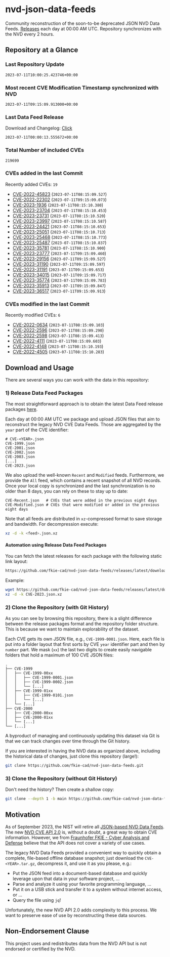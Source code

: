 # nvd-json-data-feeds

Community reconstruction of the soon-to-be deprecated JSON NVD Data Feeds. 
[Releases](https://github.com/fkie-cad/nvd-json-data-feeds/releases/latest) each day at 00:00 AM UTC.
Repository synchronizes with the NVD every 2 hours.

## Repository at a Glance

### Last Repository Update

```plain
2023-07-11T10:00:25.423746+00:00
```

### Most recent CVE Modification Timestamp synchronized with NVD

```plain
2023-07-11T09:15:09.913000+00:00
```

### Last Data Feed Release

Download and Changelog: [Click](https://github.com/fkie-cad/nvd-json-data-feeds/releases/latest)

```plain
2023-07-11T00:00:13.555672+00:00
```

### Total Number of included CVEs

```plain
219699
```

### CVEs added in the last Commit

Recently added CVEs: `19`

* [CVE-2022-45823](CVE-2022/CVE-2022-458xx/CVE-2022-45823.json) (`2023-07-11T08:15:09.527`)
* [CVE-2022-22302](CVE-2022/CVE-2022-223xx/CVE-2022-22302.json) (`2023-07-11T09:15:09.073`)
* [CVE-2023-1936](CVE-2023/CVE-2023-19xx/CVE-2023-1936.json) (`2023-07-11T08:15:10.380`)
* [CVE-2023-23704](CVE-2023/CVE-2023-237xx/CVE-2023-23704.json) (`2023-07-11T08:15:10.453`)
* [CVE-2023-23731](CVE-2023/CVE-2023-237xx/CVE-2023-23731.json) (`2023-07-11T08:15:10.520`)
* [CVE-2023-23997](CVE-2023/CVE-2023-239xx/CVE-2023-23997.json) (`2023-07-11T08:15:10.587`)
* [CVE-2023-24421](CVE-2023/CVE-2023-244xx/CVE-2023-24421.json) (`2023-07-11T08:15:10.653`)
* [CVE-2023-25051](CVE-2023/CVE-2023-250xx/CVE-2023-25051.json) (`2023-07-11T08:15:10.713`)
* [CVE-2023-25468](CVE-2023/CVE-2023-254xx/CVE-2023-25468.json) (`2023-07-11T08:15:10.773`)
* [CVE-2023-25487](CVE-2023/CVE-2023-254xx/CVE-2023-25487.json) (`2023-07-11T08:15:10.837`)
* [CVE-2023-35781](CVE-2023/CVE-2023-357xx/CVE-2023-35781.json) (`2023-07-11T08:15:10.900`)
* [CVE-2023-23777](CVE-2023/CVE-2023-237xx/CVE-2023-23777.json) (`2023-07-11T09:15:09.460`)
* [CVE-2023-29156](CVE-2023/CVE-2023-291xx/CVE-2023-29156.json) (`2023-07-11T09:15:09.527`)
* [CVE-2023-31190](CVE-2023/CVE-2023-311xx/CVE-2023-31190.json) (`2023-07-11T09:15:09.597`)
* [CVE-2023-31191](CVE-2023/CVE-2023-311xx/CVE-2023-31191.json) (`2023-07-11T09:15:09.653`)
* [CVE-2023-34015](CVE-2023/CVE-2023-340xx/CVE-2023-34015.json) (`2023-07-11T09:15:09.717`)
* [CVE-2023-35774](CVE-2023/CVE-2023-357xx/CVE-2023-35774.json) (`2023-07-11T09:15:09.783`)
* [CVE-2023-35913](CVE-2023/CVE-2023-359xx/CVE-2023-35913.json) (`2023-07-11T09:15:09.847`)
* [CVE-2023-36517](CVE-2023/CVE-2023-365xx/CVE-2023-36517.json) (`2023-07-11T09:15:09.913`)


### CVEs modified in the last Commit

Recently modified CVEs: `6`

* [CVE-2022-0634](CVE-2022/CVE-2022-06xx/CVE-2022-0634.json) (`2023-07-11T08:15:09.103`)
* [CVE-2022-2596](CVE-2022/CVE-2022-25xx/CVE-2022-2596.json) (`2023-07-11T08:15:09.290`)
* [CVE-2022-2598](CVE-2022/CVE-2022-25xx/CVE-2022-2598.json) (`2023-07-11T08:15:09.413`)
* [CVE-2022-4111](CVE-2022/CVE-2022-41xx/CVE-2022-4111.json) (`2023-07-11T08:15:09.603`)
* [CVE-2022-4148](CVE-2022/CVE-2022-41xx/CVE-2022-4148.json) (`2023-07-11T08:15:10.193`)
* [CVE-2022-4505](CVE-2022/CVE-2022-45xx/CVE-2022-4505.json) (`2023-07-11T08:15:10.283`)


## Download and Usage

There are several ways you can work with the data in this repository:

### 1) Release Data Feed Packages

The most straightforward approach is to obtain the latest Data Feed release packages [here](https://github.com/fkie-cad/nvd-json-data-feeds/releases/latest).

Each day at 00:00 AM UTC we package and upload JSON files that aim to reconstruct the legacy NVD CVE Data Feeds.
Those are aggregated by the `year` part of the CVE identifier:

```
# CVE-<YEAR>.json
CVE-1999.json
CVE-2001.json
CVE-2002.json
CVE-2003.json
[...]
CVE-2023.json
```

We also upload the well-known `Recent` and `Modified` feeds.
Furthermore, we provide the `All` feed, which contains a recent snapshot of all NVD records.
Once your local copy is synchronized and the last synchronization is no older than 8 days, you can rely on these to stay up to date:

```plain
CVE-Recent.json   # CVEs that were added in the previous eight days
CVE-Modified.json # CVEs that were modified or added in the previous eight days
```

Note that all feeds are distributed in `xz`-compressed format to save storage and bandwidth.
For decompression execute:

```sh
xz -d -k <feed>.json.xz
```


#### Automation using Release Data Feed Packages

You can fetch the latest releases for each package with the following static link layout:

```sh
https://github.com/fkie-cad/nvd-json-data-feeds/releases/latest/download/CVE-<YEAR>.json.xz
```

Example:

```sh
wget https://github.com/fkie-cad/nvd-json-data-feeds/releases/latest/download/CVE-2023.json.xz
xz -d -k CVE-2023.json.xz
```

### 2) Clone the Repository (with Git History)

As you can see by browsing this repository, there is a slight difference between the release packages format and the repository folder structure.
This is because we want to maintain explorability of the dataset.

Each CVE gets its own JSON file, e.g., `CVE-1999-0001.json`.
Here, each file is put into a folder layout that first sorts by CVE `year` identifier part and then by `number` part.
We mask (`xx`) the last two digits to create easily navigable folders that hold a maximum of 100 CVE JSON files:

```plain
.
├── CVE-1999
│   ├── CVE-1999-00xx
│   │   ├── CVE-1999-0001.json
│   │   ├── CVE-1999-0002.json
│   │   └── [...]
│   ├── CVE-1999-01xx
│   │   ├── CVE-1999-0101.json
│   │   └── [...]
│   └── [...]
├── CVE-2000
│   ├── CVE-2000-00xx
│   ├── CVE-2000-01xx
│   └── [...]
└── [...]
```

A byproduct of managing and continuously updating this dataset via Git is that we can track changes over time through the Git history.

If you are interested in having the NVD data as organized above, including the historical data of changes, just clone this repository (large!):

```sh
git clone https://github.com/fkie-cad/nvd-json-data-feeds.git
```

### 3) Clone the Repository (without Git History)

Don't need the history? Then create a shallow copy:

```sh
git clone --depth 1 -b main https://github.com/fkie-cad/nvd-json-data-feeds.git
```

## Motivation

As of September 2023, the NIST will retire all [JSON-based NVD Data Feeds](https://nvd.nist.gov/vuln/data-feeds#divRetirementBanner-1).
The new [NVD CVE API 2.0](https://nvd.nist.gov/developers/vulnerabilities) is, without a doubt, a great way to obtain CVE information.
However, we from [Fraunhofer FKIE - Cyber Analysis and Defense](https://www.fkie.fraunhofer.de/en/departments/cad.html) believe that the API does not cover a variety of use cases.

The legacy NVD Data Feeds provided a convenient way to quickly obtain a complete, file-based offline database snapshot; just download the `CVE-<YEAR>.tar.gz`, decompress it, and use it as you please, e.g.:

* Put the JSON feed into a document-based database and quickly leverage upon that data in your software project, ...
* Parse and analyze it using your favorite programming language, ...
* Put it on a USB stick and transfer it to a system without internet access, or ...
* Query the file using `jq`!

Unfortunately, the new NVD API 2.0 adds complexity to this process.
We want to preserve ease of use by reconstructing these data sources.

## Non-Endorsement Clause

This project uses and redistributes data from the NVD API but is not endorsed or certified by the NVD.